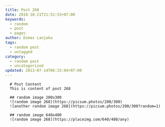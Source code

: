 ```yaml
---
title: Post 268
date: 2018-10-21T21:52:53+07:00
keywords:
  - random
  - post
  - pages
author: Dimas Lanjaka
tags:
  - random post
  - untagged
category:
  - random post
  - uncategorized
updated: 2013-07-14T06:33:04+07:00
---
```


      # Post Content
      This is content of post 268

      ## random image 200x300
      ![random image 268](https://picsum.photos/200/300)
      ![another random image 268](https://picsum.photos/200/300?random=1)

      ## random image 640x480
      ![random image 268](https://placeimg.com/640/480/any)
      